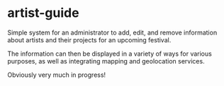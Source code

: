 artist-guide
============

Simple system for an administrator to add, edit, and remove information about artists and their projects for an upcoming festival.

The information can then be displayed in a variety of ways for various purposes, as well as integrating mapping and geolocation services.

Obviously very much in progress!
